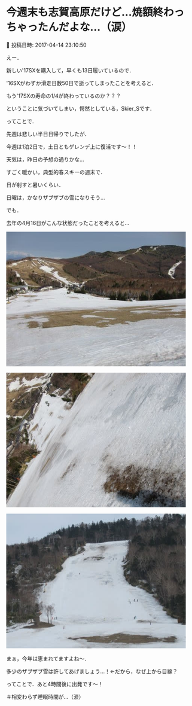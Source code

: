 # 今週末も志賀高原だけど…焼額終わっちゃったんだよな…（涙）

📅 投稿日時: 2017-04-14 23:10:50

えー．





新しい'17SXを購入して，早くも13日履いているので．


'16SXがわずか滑走日数50日で逝ってしまったことを考えると．


もう'17SXの寿命の1/4が終わっているのか？？？


ということに気づいてしまい，愕然としている，Skier_Sです．





ってことで．


先週は悲しい半日日帰りでしたが．


今週は1泊2日で，土日ともゲレンデ上に復活です～！！





天気は，昨日の予想の通りかな…


すごく暖かい，典型的春スキーの週末で．


日が射すと暑いくらい．


日曜は，かなりザブザブの雪になりそう…





でも．


去年の4月16日がこんな状態だったことを考えると…




![e6535933278376c191acfe1364469d37.jpg](images/e6535933278376c191acfe1364469d37.jpg)









![450b2891718345b8c0258c373df66c91.jpg](images/450b2891718345b8c0258c373df66c91.jpg)









![829bae448c409100db39cfd31009c2ed.jpg](images/829bae448c409100db39cfd31009c2ed.jpg)




まぁ，今年は恵まれてますよね～．


多少のザブザブ雪は許してあげましょう…！←だから，なぜ上から目線？





ってことで．あと4時間後に出発です～！


＃相変わらず睡眠時間が…（涙）
